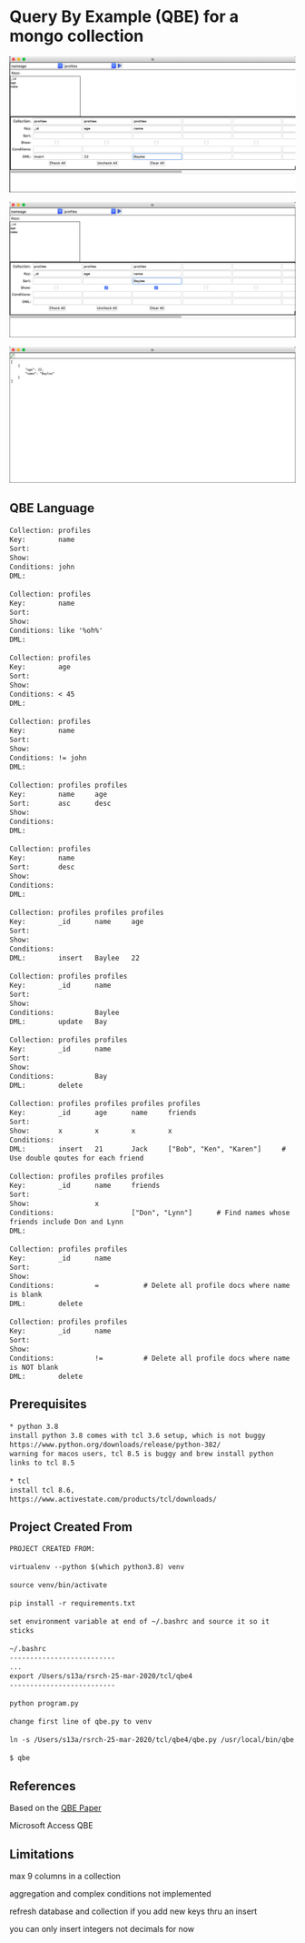 # Query By Example (QBE) for a mongo collection

![alt text here](https://github.com/JamesSchiller/images/blob/master/Screen%20Shot%202020-05-07%20at%2010.10.34%20PM.png?raw=true)

![alt text here](https://github.com/JamesSchiller/images/blob/master/Screen%20Shot%202020-05-07%20at%2010.11.29%20PM.png?raw=true)

![alt text here](https://github.com/JamesSchiller/images/blob/master/Screen%20Shot%202020-05-07%20at%2010.11.42%20PM.png?raw=true)

## QBE Language

```
Collection: profiles
Key:        name
Sort:
Show:  
Conditions: john
DML: 

Collection: profiles
Key:        name
Sort: 
Show: 
Conditions: like '%oh%'
DML:

Collection: profiles
Key:        age
Sort: 
Show:
Conditions: < 45
DML:

Collection: profiles
Key:        name
Sort: 
Show:
Conditions: != john
DML: 

Collection: profiles profiles
Key:        name     age
Sort:       asc      desc
Show:
Conditions:
DML:

Collection: profiles
Key:        name
Sort:       desc
Show: 
Conditions:
DML:

Collection: profiles profiles profiles
Key:        _id      name     age
Sort:
Show:
Conditions:
DML:        insert   Baylee   22

Collection: profiles profiles
Key:        _id      name     
Sort:
Show:
Conditions:          Baylee
DML:        update   Bay

Collection: profiles profiles
Key:        _id      name     
Sort:
Show:
Conditions:          Bay
DML:        delete   

Collection: profiles profiles profiles profiles
Key:        _id      age      name     friends
Sort:      
Show:       x        x        x        x
Conditions:                            
DML:        insert   21       Jack     ["Bob", "Ken", "Karen"]     # Use double qoutes for each friend

Collection: profiles profiles profiles
Key:        _id      name     friends
Sort:      
Show:                x        
Conditions:                   ["Don", "Lynn"]      # Find names whose friends include Don and Lynn         
DML:           

Collection: profiles profiles
Key:        _id      name    
Sort:      
Show:                      
Conditions:          =           # Delete all profile docs where name is blank        
DML:        delete

Collection: profiles profiles
Key:        _id      name    
Sort:      
Show:                      
Conditions:          !=          # Delete all profile docs where name is NOT blank        
DML:        delete
```

## Prerequisites

```
* python 3.8
install python 3.8 comes with tcl 3.6 setup, which is not buggy
https://www.python.org/downloads/release/python-382/
warning for macos users, tcl 8.5 is buggy and brew install python links to tcl 8.5

* tcl
install tcl 8.6, 
https://www.activestate.com/products/tcl/downloads/
```

## Project Created From

```
PROJECT CREATED FROM:

virtualenv --python $(which python3.8) venv

source venv/bin/activate

pip install -r requirements.txt 

set environment variable at end of ~/.bashrc and source it so it sticks

~/.bashrc
--------------------------
...
export /Users/s13a/rsrch-25-mar-2020/tcl/qbe4
--------------------------

python program.py

change first line of qbe.py to venv

ln -s /Users/s13a/rsrch-25-mar-2020/tcl/qbe4/qbe.py /usr/local/bin/qbe

$ qbe
```

## References

Based on the <a href="http://pages.cs.wisc.edu/~dbbook/openAccess/thirdEdition/qbe.pdf">QBE Paper</a>

Microsoft Access QBE


## Limitations

max 9 columns in a collection

aggregation and complex conditions not implemented

refresh database and collection if you add new keys thru an insert

you can only insert integers not decimals for now